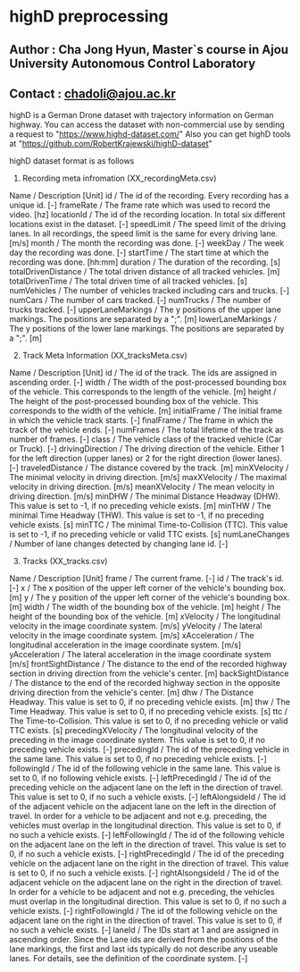 # highD preprocessing

## Author  : Cha Jong Hyun, Master`s course in Ajou University Autonomous Control Laboratory
## Contact : chadoli@ajou.ac.kr

highD is a German Drone dataset with trajectory information on German highway.
You can access the dataset with non-commercial use by sending a request to "https://www.highd-dataset.com/"
Also you can get highD tools at "https://github.com/RobertKrajewski/highD-dataset"

highD dataset format is as follows

1. Recording meta infromation (XX_recordingMeta.csv)

Name	                             / Description	[Unit]
id	                               / The id of the recording. Every recording has a unique id.	[-]
frameRate	                         / The frame rate which was used to record the video.	[hz]
locationId	                       / The id of the recording location. In total six different locations exist in the dataset.	[-]
speedLimit                         / The speed limit of the driving lanes. In all recordings, the speed limit is the same for every driving lane.	[m/s] 
month	                             / The month the recording was done.	[-]
weekDay                            / The week day the recording was done.	[-]
startTime	                         / The start time at which the recording was done.	[hh:mm]
duration	                         / The duration of the recording.	[s]
totalDrivenDistance	               / The total driven distance of all tracked vehicles.	[m]
totalDrivenTime	                   / The total driven time of all tracked vehicles.	[s]
numVehicles	                       / The number of vehicles tracked including cars and trucks.	[-]
numCars	                           / The number of cars tracked.	[-]
numTrucks	                         / The number of trucks tracked.	[-]
upperLaneMarkings	                 / The y positions of the upper lane markings. The positions are separated by a ";".	[m]
lowerLaneMarkings	                 / The y positions of the lower lane markings. The positions are separated by a ";".	[m]


2.  Track Meta Information (XX_tracksMeta.csv)

Name	                             / Description	[Unit]
id	                               / The id of the track. The ids are assigned in ascending order.	[-]
width		                           / The width of the post-processed bounding box of the vehicle. This corresponds to the length of the vehicle.	[m]
height		                         / The height of the post-processed bounding box of the vehicle. This corresponds to the width of the vehicle.	[m]
initialFrame	                     / 	The initial frame in which the vehicle track starts.	[-]
finalFrame		                     / The frame in which the track of the vehicle ends.	[-]
numFrames		                       / The total lifetime of the track as number of frames.	[-]
class		                           / The vehicle class of the tracked vehicle (Car or Truck).	[-]
drivingDirection		               / The driving direction of the vehicle. Either 1 for the left direction (upper lanes) or 2 for the right direction (lower lanes).	[-]
traveledDistance		               / The distance covered by the track.	[m]
minXVelocity		                   / The minimal velocity in driving direction.	[m/s]
maxXVelocity		                   / The maximal velocity in driving direction.	[m/s]
meanXVelocity		                   / The mean velocity in driving direction.	[m/s]
minDHW		                         / The minimal Distance Headway (DHW). This value is set to -1, if no preceding vehicle exists.	[m]
minTHW	                           / The minimal Time Headway (THW). This value is set to -1, if no preceding vehicle exists.	[s]
minTTC		                         / The minimal Time-to-Collision (TTC). This value is set to -1, if no preceding vehicle or valid TTC exists.	[s]
numLaneChanges	                   / Number of lane changes detected by changing lane id.	[-]

3. Tracks (XX_tracks.csv)

Name	                             / Description	[Unit]
frame	                             / The current frame.	[-]
id	                               / The track's id.	[-]
x	                                 / The x position of the upper left corner of the vehicle's bounding box.	[m]
y	                                 / The y position of the upper left corner of the vehicle's bounding box.	[m]
width	                             / The width of the bounding box of the vehicle.	[m]
height	                           / The height of the bounding box of the vehicle.	[m]
xVelocity	                         / The longitudinal velocity in the image coordinate system.	[m/s]
yVelocity	                         / The lateral velocity in the image coordinate system.	[m/s]
xAcceleration	                     / The longitudinal acceleration in the image coordinate system.	[m/s]
yAcceleration	                     / The lateral acceleration in the image coordinate system	[m/s]
frontSightDistance	               / The distance to the end of the recorded highway section in driving direction from the vehicle's center.	[m]
backSightDistance	                 / The distance to the end of the recorded highway section in the opposite driving direction from the vehicle's center.	[m]
dhw	                               / The Distance Headway. This value is set to 0, if no preceding vehicle exists.	[m]
thw	                               / The Time Headway. This value is set to 0, if no preceding vehicle exists.	[s]
ttc	                               / The Time-to-Collision. This value is set to 0, if no preceding vehicle or valid TTC exists.	[s]
precedingXVelocity	               / The longitudinal velocity of the preceding in the image coordinate system. This value is set to 0, if no preceding vehicle exists.	[-]
precedingId	                       / The id of the preceding vehicle in the same lane. This value is set to 0, if no preceding vehicle exists.	[-]
followingId	                       / The id of the following vehicle in the same lane. This value is set to 0, if no following vehicle exists.	[-]
leftPrecedingId	                   / The id of the preceding vehicle on the adjacent lane on the left in the direction of travel. This value is set to 0, if no such a vehicle exists.	[-]
leftAlongsideId	                   / The id of the adjacent vehicle on the adjacent lane on the left in the direction of travel. In order for a vehicle to be adjacent and not e.g. preceding, the vehicles must overlap in the longitudinal direction. This value is set to 0, if no such a vehicle exists.	[-]
leftFollowingId	                   / The id of the following vehicle on the adjacent lane on the left in the direction of travel. This value is set to 0, if no such a vehicle exists.	[-]
rightPrecedingId	                 / The id of the preceding vehicle on the adjacent lane on the right in the direction of travel. This value is set to 0, if no such a vehicle exists.	[-]
rightAlsongsideId	                 / The id of the adjacent vehicle on the adjacent lane on the right in the direction of travel. In order for a vehicle to be adjacent and not e.g. preceding, the vehicles must overlap in the longitudinal direction. This value is set to 0, if no such a vehicle exists.	[-]
rightFollowingId	                 / The id of the following vehicle on the adjacent lane on the right in the direction of travel. This value is set to 0, if no such a vehicle exists.	[-]
laneId	                           / The IDs start at 1 and are assigned in ascending order. Since the Lane ids are derived from the positions of the lane markings, the first and last ids typically do not describe any useable lanes. For details, see the definition of the coordinate system.	[-]

